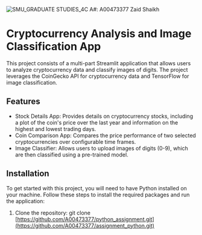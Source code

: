 ![SMU_GRADUATE STUDIES_4C](https://github.com/A00473377/python_assignment/assets/144714614/b3c602b9-30e7-4185-9935-9479cf92a21d)
A#: A00473377                    Zaid Shaikh

# Cryptocurrency Analysis and Image Classification App

This project consists of a multi-part Streamlit application that allows users to analyze cryptocurrency data and classify images of digits. The project leverages the CoinGecko API for cryptocurrency data and TensorFlow for image classification.

## Features

- Stock Details App: Provides details on cryptocurrency stocks, including a plot of the coin's price over the last year and information on the highest and lowest trading days.
- Coin Comparison App: Compares the price performance of two selected cryptocurrencies over configurable time frames.
- Image Classifier: Allows users to upload images of digits (0-9), which are then classified using a pre-trained model.

## Installation

To get started with this project, you will need to have Python installed on your machine. Follow these steps to install the required packages and run the application:

1. Clone the repository: git clone [https://github.com/A00473377/python_assignment.git](https://github.com/A00473377/assignment_python.git)

